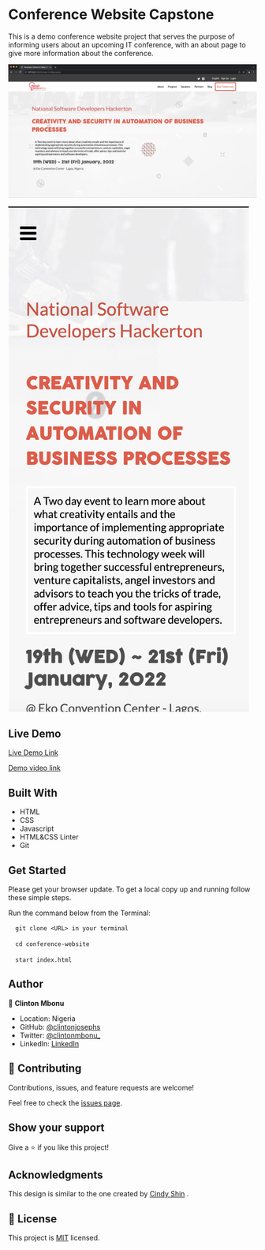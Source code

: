 # Conference Website Capstone

This is a demo conference website project that serves the purpose of informing users about an upcoming IT conference, with an about page to give more information about the conference.


![screenshot](assets/images/conf_desktop.png)

![screenshot](assets/images/conf_mobile.png)

 

## Live Demo

[Live Demo Link](https://clintonjosephs.github.io/conference_website/)

[Demo video link](https://www.loom.com/share/9924ddc53a0a4ccbb3dde01c15d0577b)
 
## Built With

- HTML
- CSS
- Javascript
- HTML&CSS Linter
- Git

## Get Started

Please get your browser update.
To get a local copy up and running follow these simple steps.

Run the command below from the Terminal:

      git clone <URL> in your terminal

	  cd conference-website

	  start index.html



## Author

👤 **Clinton Mbonu**

- Location: Nigeria
- GitHub: [@clintonjosephs](https://github.com/clintonjosephs)
- Twitter: [@clintonmbonu_](https://twitter.com/clintonmbonu_)
- LinkedIn: [LinkedIn](https://linkedin.com/in/clinton-mbonu)


## 🤝 Contributing

Contributions, issues, and feature requests are welcome!

Feel free to check the [issues page](https://github.com/codecaiine/conference-website/issues).

## Show your support

Give a ⭐️ if you like this project!

## Acknowledgments

This design is similar to the one created by [Cindy Shin](https://www.behance.net/gallery/29845175/CC-Global-Summit-2015) .

## 📝 License

This project is [MIT](LICENSE) licensed.
